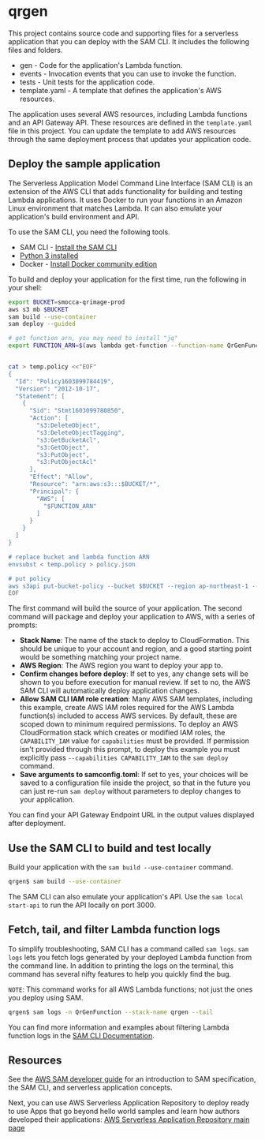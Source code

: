 # qrgen

This project contains source code and supporting files for a serverless application that you can deploy with the SAM CLI. It includes the following files and folders.

- gen - Code for the application's Lambda function.
- events - Invocation events that you can use to invoke the function.
- tests - Unit tests for the application code. 
- template.yaml - A template that defines the application's AWS resources.

The application uses several AWS resources, including Lambda functions and an API Gateway API. These resources are defined in the `template.yaml` file in this project. You can update the template to add AWS resources through the same deployment process that updates your application code.

## Deploy the sample application

The Serverless Application Model Command Line Interface (SAM CLI) is an extension of the AWS CLI that adds functionality for building and testing Lambda applications. It uses Docker to run your functions in an Amazon Linux environment that matches Lambda. It can also emulate your application's build environment and API.

To use the SAM CLI, you need the following tools.

* SAM CLI - [Install the SAM CLI](https://docs.aws.amazon.com/serverless-application-model/latest/developerguide/serverless-sam-cli-install.html)
* [Python 3 installed](https://www.python.org/downloads/)
* Docker - [Install Docker community edition](https://hub.docker.com/search/?type=edition&offering=community)

To build and deploy your application for the first time, run the following in your shell:

```bash
export BUCKET=smocca-qrimage-prod
aws s3 mb $BUCKET
sam build --use-container
sam deploy --guided
```

```bash
# get function arn, you may need to install "jq"
export FUNCTION_ARN=$(aws lambda get-function --function-name QrGenFunction  --region ap-northeast-1 | jq ".Configuration|.FunctionArn")


cat > temp.policy <<"EOF"
{
  "Id": "Policy1603099784419",
  "Version": "2012-10-17",
  "Statement": [
    {
      "Sid": "Stmt1603099780850",
      "Action": [
        "s3:DeleteObject",
        "s3:DeleteObjectTagging",
        "s3:GetBucketAcl",
        "s3:GetObject",
        "s3:PutObject",
        "s3:PutObjectAcl"
      ],
      "Effect": "Allow",
      "Resource": "arn:aws:s3:::$BUCKET/*",
      "Principal": {
        "AWS": [
          "$FUNCTION_ARN"
        ]
      }
    }
  ]
}

# replace bucket and lambda function ARN
envsubst < temp.policy > policy.json

# put policy
aws s3api put-bucket-policy --bucket $BUCKET --region ap-northeast-1 --policy file://policy.json
EOF
```

The first command will build the source of your application. The second command will package and deploy your application to AWS, with a series of prompts:

* **Stack Name**: The name of the stack to deploy to CloudFormation. This should be unique to your account and region, and a good starting point would be something matching your project name.
* **AWS Region**: The AWS region you want to deploy your app to.
* **Confirm changes before deploy**: If set to yes, any change sets will be shown to you before execution for manual review. If set to no, the AWS SAM CLI will automatically deploy application changes.
* **Allow SAM CLI IAM role creation**: Many AWS SAM templates, including this example, create AWS IAM roles required for the AWS Lambda function(s) included to access AWS services. By default, these are scoped down to minimum required permissions. To deploy an AWS CloudFormation stack which creates or modified IAM roles, the `CAPABILITY_IAM` value for `capabilities` must be provided. If permission isn't provided through this prompt, to deploy this example you must explicitly pass `--capabilities CAPABILITY_IAM` to the `sam deploy` command.
* **Save arguments to samconfig.toml**: If set to yes, your choices will be saved to a configuration file inside the project, so that in the future you can just re-run `sam deploy` without parameters to deploy changes to your application.

You can find your API Gateway Endpoint URL in the output values displayed after deployment.

## Use the SAM CLI to build and test locally

Build your application with the `sam build --use-container` command.

```bash
qrgen$ sam build --use-container
```

The SAM CLI can also emulate your application's API. Use the `sam local start-api` to run the API locally on port 3000.

## Fetch, tail, and filter Lambda function logs

To simplify troubleshooting, SAM CLI has a command called `sam logs`. `sam logs` lets you fetch logs generated by your deployed Lambda function from the command line. In addition to printing the logs on the terminal, this command has several nifty features to help you quickly find the bug.

`NOTE`: This command works for all AWS Lambda functions; not just the ones you deploy using SAM.

```bash
qrgen$ sam logs -n QrGenFunction --stack-name qrgen --tail
```

You can find more information and examples about filtering Lambda function logs in the [SAM CLI Documentation](https://docs.aws.amazon.com/serverless-application-model/latest/developerguide/serverless-sam-cli-logging.html).


## Resources

See the [AWS SAM developer guide](https://docs.aws.amazon.com/serverless-application-model/latest/developerguide/what-is-sam.html) for an introduction to SAM specification, the SAM CLI, and serverless application concepts.

Next, you can use AWS Serverless Application Repository to deploy ready to use Apps that go beyond hello world samples and learn how authors developed their applications: [AWS Serverless Application Repository main page](https://aws.amazon.com/serverless/serverlessrepo/)
